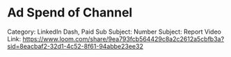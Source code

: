# Ad Spend of Channel

Category: LinkedIn Dash, Paid
Sub Subject: Number 
Subject: Report
Video Link: https://www.loom.com/share/9ea793fcb564429c8a2c2612a5cbfb3a?sid=8eacbaf2-32d1-4c52-8f61-94abbe23ee32